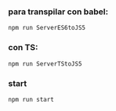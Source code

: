 ### para transpilar con babel:

```
npm run ServerES6toJS5

```

### con TS:

```
npm run ServerTStoJS5

```

### start

```
npm run start

```
